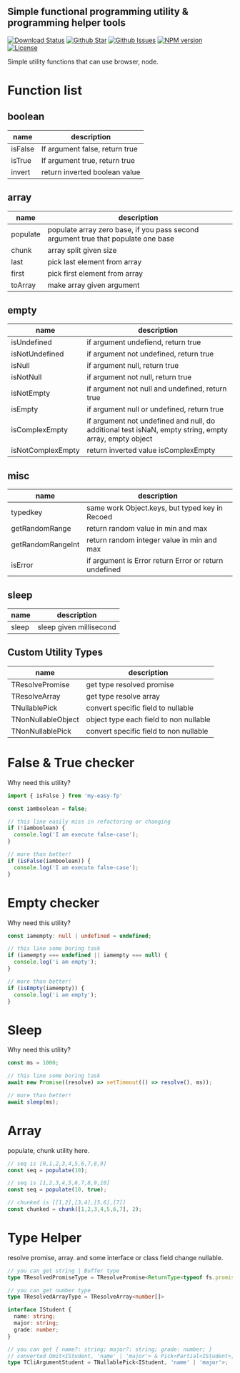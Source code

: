 Simple functional programming utility & programming helper tools
----
[![Download Status](https://img.shields.io/npm/dw/my-easy-fp.svg)](https://npmcharts.com/compare/my-easy-fp?minimal=true) [![Github Star](https://img.shields.io/github/stars/imjuni/my-easy-fp.svg?style=popout)](https://github.com/imjuni/my-easy-fp) [![Github Issues](https://img.shields.io/github/issues-raw/imjuni/my-easy-fp.svg)](https://github.com/imjuni/my-easy-fp/issues) [![NPM version](https://img.shields.io/npm/v/my-easy-fp.svg)](https://www.npmjs.com/package/my-easy-fp) [![License](https://img.shields.io/npm/l/my-easy-fp.svg)](https://github.com/imjuni/my-easy-fp/blob/master/LICENSE)

Simple utility functions that can use browser, node. 

# Function list

## boolean 
| name | description |
| - | - |
| isFalse | If argument false, return true |
| isTrue | If argument true, return true |
| invert | return inverted boolean value |

## array
| name | description |
| - | - |
| populate | populate array zero base, if you pass second argument true that populate one base |
| chunk | array split given size |
| last | pick last element from array  |
| first | pick first element from array  |
| toArray | make array given argument |

## empty
| name | description |
| - | - |
| isUndefined | if argument undefiend, return true |
| isNotUndefined | if argument not undefined, return true |
| isNull | if argument null, return true |
| isNotNull | if argument not null, return true |
| isNotEmpty | if argument not null and undefined, return true |
| isEmpty | if argument null or undefined, return true |
| isComplexEmpty | if argument not undefined and null, do additional test isNaN, empty string, empty array, empty object  |
| isNotComplexEmpty | return inverted value isComplexEmpty |

## misc
| name | description |
| - | - |
| typedkey | same work Object.keys, but typed key in Recoed |
| getRandomRange | return random value in min and max |
| getRandomRangeInt | return random integer value in min and max |
| isError | if argument is Error return Error or return undefined |

## sleep
| name | description |
| - | - |
| sleep | sleep given millisecond |

## Custom Utility Types
| name | description |
| - | - |
| TResolvePromise | get type resolved promise |
| TResolveArray | get type resolve array |
| TNullablePick | convert specific field to nullable |
| TNonNullableObject | object type each field to non nullable |
| TNonNullablePick | convert specific field to non nullable |

# False & True checker
Why need this utility?

```ts
import { isFalse } from 'my-easy-fp'

const iamboolean = false;

// this line easily miss in refactoring or changing
if (!iamboolean) {
  console.log('I am execute false-case');
}

// more than better!
if (isFalse(iamboolean)) {
  console.log('I am execute false-case');
}
```

# Empty checker
Why need this utility?

```ts
const iamempty: null | undefined = undefined;

// this line some boring task
if (iamempty === undefined || iamempty === null) {
  console.log('i am empty');
}

// more than better!
if (isEmpty(iamempty)) {
  console.log('i am empty');
}
```

# Sleep
Why need this utility?

```ts
const ms = 1000;

// this line some boring task
await new Promise((resolve) => setTimeout(() => resolve(), ms));

// more than better!
await sleep(ms);
```

# Array
populate, chunk utility here.

```ts
// seq is [0,1,2,3,4,5,6,7,8,9]
const seq = populate(10);

// seq is [1,2,3,4,5,6,7,8,9,10]
const seq = populate(10, true);

// chunked is [[1,2],[3,4],[5,6],[7]]
const chunked = chunk([1,2,3,4,5,6,7], 2);
```

# Type Helper
resolve promise, array. and some interface or class field change nullable.

```ts
// you can get string | Buffer type
type TResolvedPromiseType = TResolvePromise<ReturnType<typeof fs.promises.readFile>>

// you can get number type
type TResolvedArrayType = TResolveArray<number[]>

interface IStudent {
  name: string;
  major: string;
  grade: number;
}

// you can get { name?: string; major?: string; grade: number; }
// converted Omit<IStudent, 'name' | 'major'> & Pick<Partial<IStudent>, 'name' | 'major'>
type TCliArgumentStudent = TNullablePick<IStudent, 'name' | 'major'>;
```
